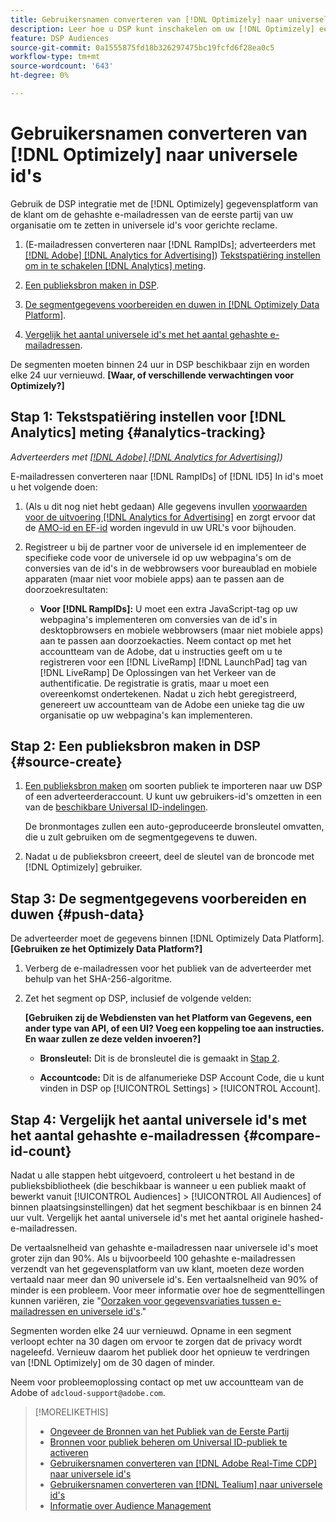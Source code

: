 ```yaml
---
title: Gebruikersnamen converteren van [!DNL Optimizely] naar universele id's
description: Leer hoe u DSP kunt inschakelen om uw [!DNL Optimizely] eerste-partijsegmenten.
feature: DSP Audiences
source-git-commit: 0a1555875fd18b326297475bc19fcfd6f28ea0c5
workflow-type: tm+mt
source-wordcount: '643'
ht-degree: 0%

---
```


# Gebruikersnamen converteren van [!DNL Optimizely] naar universele id&#39;s

Gebruik de DSP integratie met de [!DNL Optimizely] gegevensplatform van de klant om de gehashte e-mailadressen van de eerste partij van uw organisatie om te zetten in universele id&#39;s voor gerichte reclame.

1. (E-mailadressen converteren naar [!DNL RampIDs]<!-- or [!DNL ID5] IDs -->; adverteerders met [[!DNL Adobe] [!DNL Analytics for Advertising]](/help/integrations/analytics/overview.md)) [Tekstspatiëring instellen om in te schakelen [!DNL Analytics] meting](#analytics-tracking).

1. [Een publieksbron maken in DSP](#source-create).

1. [De segmentgegevens voorbereiden en duwen in [!DNL Optimizely Data Platform]](#push-data).

1. [Vergelijk het aantal universele id&#39;s met het aantal gehashte e-mailadressen](#compare-id-count).

De segmenten moeten binnen 24 uur in DSP beschikbaar zijn en worden elke 24 uur vernieuwd. **[Waar, of verschillende verwachtingen voor Optimizely?]**

## Stap 1: Tekstspatiëring instellen voor [!DNL Analytics] meting {#analytics-tracking}

*Adverteerders met [[!DNL Adobe] [!DNL Analytics for Advertising]](/help/integrations/analytics/overview.md))*

E-mailadressen converteren naar [!DNL RampIDs] of [!DNL ID5] In id&#39;s moet u het volgende doen:

1. (Als u dit nog niet hebt gedaan) Alle gegevens invullen [voorwaarden voor de uitvoering [!DNL Analytics for Advertising]](/help/integrations/analytics/prerequisites.md) en zorgt ervoor dat de [AMO-id en EF-id](/help/integrations/analytics/ids.md) worden ingevuld in uw URL&#39;s voor bijhouden.

1. Registreer u bij de partner voor de universele id en implementeer de specifieke code voor de universele id op uw webpagina&#39;s om de conversies van de id&#39;s in de webbrowsers voor bureaublad en mobiele apparaten (maar niet voor mobiele apps) aan te passen aan de doorzoekresultaten:

   * **Voor [!DNL RampIDs]:** U moet een extra JavaScript-tag op uw webpagina&#39;s implementeren om conversies van de id&#39;s in desktopbrowsers en mobiele webbrowsers (maar niet mobiele apps) aan te passen aan doorzoekacties. Neem contact op met het accountteam van de Adobe, dat u instructies geeft om u te registreren voor een [!DNL LiveRamp] [!DNL LaunchPad] tag van [!DNL LiveRamp] De Oplossingen van het Verkeer van de authentificatie. De registratie is gratis, maar u moet een overeenkomst ondertekenen. Nadat u zich hebt geregistreerd, genereert uw accountteam van de Adobe een unieke tag die uw organisatie op uw webpagina&#39;s kan implementeren.

## Stap 2: Een publieksbron maken in DSP {#source-create}

1. [Een publieksbron maken](source-manage.md) om soorten publiek te importeren naar uw DSP of een adverteerderaccount. U kunt uw gebruikers-id&#39;s omzetten in een van de [beschikbare Universal ID-indelingen](source-about.md).

   De bronmontages zullen een auto-geproduceerde bronsleutel omvatten, die u zult gebruiken om de segmentgegevens te duwen.

1. Nadat u de publieksbron creeert, deel de sleutel van de broncode met [!DNL Optimizely] gebruiker.

## Stap 3: De segmentgegevens voorbereiden en duwen {#push-data}

De adverteerder moet de gegevens binnen [!DNL Optimizely Data Platform].  **[Gebruiken ze het Optimizely Data Platform?]**  <!-- Data Platform? -->

1. Verberg de e-mailadressen voor het publiek van de adverteerder met behulp van het SHA-256-algoritme.

1. Zet het segment op DSP, inclusief de volgende velden:

   **[Gebruiken zij de Webdiensten van het Platform van Gegevens, een ander type van API, of een UI? Voeg een koppeling toe aan instructies. En waar zullen ze deze velden invoeren?]**  <!-- Are they using the Data Platform web services or what? Add a link to instructions. And where will they input these fields?  -->

   * **Bronsleutel:** Dit is de bronsleutel die is gemaakt in [Stap 2](#source-create).

   * **Accountcode:** Dit is de alfanumerieke DSP Account Code, die u kunt vinden in DSP op [!UICONTROL Settings] > [!UICONTROL Account].

## Stap 4: Vergelijk het aantal universele id&#39;s met het aantal gehashte e-mailadressen {#compare-id-count}

Nadat u alle stappen hebt uitgevoerd, controleert u het bestand in de publieksbibliotheek (die beschikbaar is wanneer u een publiek maakt of bewerkt vanuit [!UICONTROL Audiences] > [!UICONTROL All Audiences] of binnen plaatsingsinstellingen) dat het segment beschikbaar is en binnen 24 uur vult. Vergelijk het aantal universele id&#39;s met het aantal originele hashed-e-mailadressen.

De vertaalsnelheid van gehashte e-mailadressen naar universele id&#39;s moet groter zijn dan 90%. Als u bijvoorbeeld 100 gehashte e-mailadressen verzendt van het gegevensplatform van uw klant, moeten deze worden vertaald naar meer dan 90 universele id&#39;s. Een vertaalsnelheid van 90% of minder is een probleem. Voor meer informatie over hoe de segmenttellingen kunnen variëren, zie &quot;[Oorzaken voor gegevensvariaties tussen e-mailadressen en universele id&#39;s](#universal-ids-data-variances).&quot;

Segmenten worden elke 24 uur vernieuwd. Opname in een segment verloopt echter na 30 dagen om ervoor te zorgen dat de privacy wordt nageleefd. Vernieuw daarom het publiek door het opnieuw te verdringen van [!DNL Optimizely] om de 30 dagen of minder.

Neem voor probleemoplossing contact op met uw accountteam van de Adobe of `adcloud-support@adobe.com`.

>[!MORELIKETHIS]
>
>* [Ongeveer de Bronnen van het Publiek van de Eerste Partij](/help/dsp/audiences/sources/source-about.md)
>* [Bronnen voor publiek beheren om Universal ID-publiek te activeren](source-manage.md)
>* [Gebruikersnamen converteren van [!DNL Adobe Real-Time CDP] naar universele id&#39;s](/help/dsp/audiences/sources/source-adobe-rtcdp.md)
>* [Gebruikersnamen converteren van [!DNL Tealium] naar universele id&#39;s](/help/dsp/audiences/sources/source-tealium.md)
>* [Informatie over Audience Management](/help/dsp/audiences/audience-about.md)
